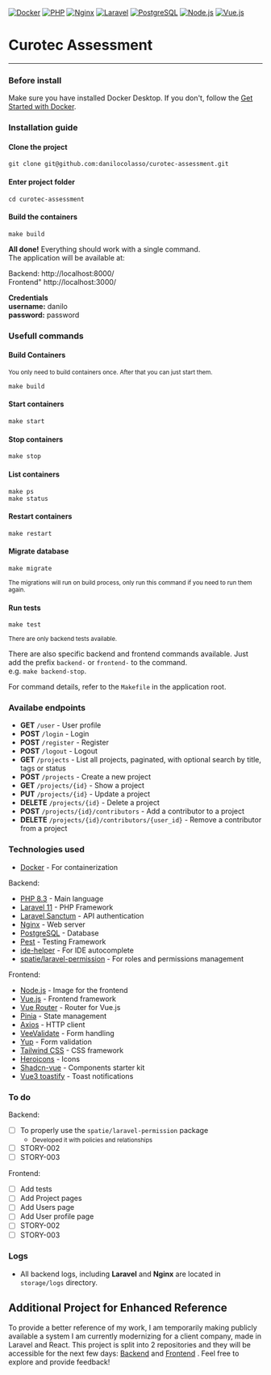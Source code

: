 [![Docker](https://img.shields.io/badge/Docker-27.3-2496ED?logo=docker&logoColor=white)](https://www.docker.com/)
[![PHP](https://img.shields.io/badge/PHP-8.3-777BB4?logo=php&logoColor=white)](https://www.php.net/releases/8.3/en.php)
[![Nginx](https://img.shields.io/badge/Nginx-1.26-269539?logo=nginx&logoColor=white)](https://www.nginx.com/)
[![Laravel](https://img.shields.io/badge/Laravel-11-FF2D20?logo=laravel&logoColor=white)](https://laravel.com/docs/11.x)
[![PostgreSQL](https://img.shields.io/badge/PostgreSQL-15-336791?logo=postgresql&logoColor=white)](https://www.postgresql.org/)
[![Node.js](https://img.shields.io/badge/Node.js-22-339933?logo=node.js&logoColor=white)](https://nodejs.org/)
[![Vue.js](https://img.shields.io/badge/Vue.js-3.5-4FC08D?logo=vue.js&logoColor=white)](https://vuejs.org/)

# Curotec Assessment

---

### Before install
Make sure you have installed Docker Desktop. If you don't, follow the <a href="https://www.docker.com/get-started" target="_blank">Get Started with Docker</a>.

### Installation guide

#### Clone the project
    git clone git@github.com:danilocolasso/curotec-assessment.git

#### Enter project folder
    cd curotec-assessment

#### Build the containers
    make build

**All done!** Everything should work with a single command. \
The application will be available at:

Backend: http://localhost:8000/ \
Frontend" http://localhost:3000/

**Credentials** \
**username:** danilo \
**password:** password

### Usefull commands
#### Build Containers
<sup>You only need to build containers once. After that you can just start them.</sup>

    make build

#### Start containers

    make start

#### Stop containers
    make stop

#### List containers
    make ps
    make status

#### Restart containers
    make restart

#### Migrate database
    make migrate
<sup>The migrations will run on build process, only run this command if you need to run them again.</sup>

#### Run tests
    make test
<sup>There are only backend tests available.</sup>

There are also specific backend and frontend commands available. Just add the prefix `backend-` or `frontend-` to the command. \
e.g. `make backend-stop`.

For command details, refer to the `Makefile` in the application root.

### Availabe endpoints
- **GET** `/user` - User profile
- **POST** `/login` - Login
- **POST** `/register` - Register
- **POST** `/logout` - Logout
- **GET** `/projects` - List all projects, paginated, with optional search by title, tags or status
- **POST** `/projects` - Create a new project
- **GET** `/projects/{id}` - Show a project
- **PUT** `/projects/{id}` - Update a project
- **DELETE** `/projects/{id}` - Delete a project
- **POST** `/projects/{id}/contributors` - Add a contributor to a project
- **DELETE** `/projects/{id}/contributors/{user_id}` - Remove a contributor from a project

### Technologies used
- [Docker](https://www.docker.com/) - For containerization

Backend:
- [PHP 8.3](https://www.php.net/releases/8.3/en.php) - Main language
- [Laravel 11](https://laravel.com/docs/11.x) - PHP Framework
- [Laravel Sanctum](https://laravel.com/docs/11.x/sanctum) - API authentication
- [Nginx](https://www.nginx.com/) - Web server
- [PostgreSQL](https://www.postgresql.org/) - Database
- [Pest](https://pestphp.com/) - Testing Framework
- [ide-helper](https://github.com/barryvdh/laravel-ide-helper) - For IDE autocomplete
- [spatie/laravel-permission](https://github.com/spatie/laravel-permission) - For roles and permissions management

Frontend:
- [Node.js](https://nodejs.org/) - Image for the frontend
- [Vue.js](https://vuejs.org/) - Frontend framework
- [Vue Router](https://router.vuejs.org/) - Router for Vue.js
- [Pinia](https://pinia.vuejs.org/) - State management
- [Axios](https://www.npmjs.com/package/axios) - HTTP client
- [VeeValidate](https://vee-validate.logaretm.com/v4/) - Form handling
- [Yup](https://www.npmjs.com/package/yup) - Form validation
- [Tailwind CSS](https://tailwindcss.com/) - CSS framework
- [Heroicons](https://heroicons.com/) - Icons
- [Shadcn-vue](https://www.shadcn-vue.com/) - Components starter kit
- [Vue3 toastify](https://www.npmjs.com/package/vue3-toastify) - Toast notifications


### To do
Backend:
- [ ] To properly use the `spatie/laravel-permission` package
    - <small>Developed it with policies and relationships</small>
- [ ] STORY-002
- [ ] STORY-003

Frontend:
- [ ] Add tests
- [ ] Add Project pages
- [ ] Add Users page
- [ ] Add User profile page
- [ ] STORY-002
- [ ] STORY-003

### Logs
- All backend logs, including **Laravel** and **Nginx** are located in `storage/logs` directory.

## Additional Project for Enhanced Reference
To provide a better reference of my work, I am temporarily making publicly available a system I am currently modernizing for a client company, made in Laravel and React. This project is split into 2 repositories and they will be accessible for the next few days: [Backend](https://github.com/danilocolasso/e60-backend) and [Frontend](https://github.com/danilocolasso/e60-frontend) . Feel free to explore and provide feedback!
